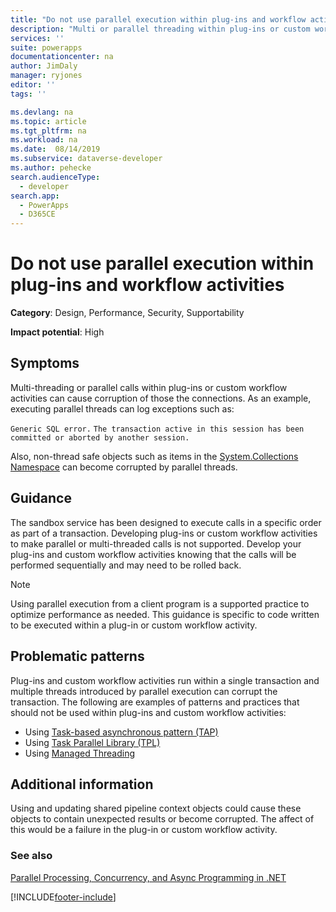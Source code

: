 ```yaml
---
title: "Do not use parallel execution within plug-ins and workflow activities | MicrosoftDocs"
description: "Multi or parallel threading within plug-ins or custom workflow activities is not supported."
services: ''
suite: powerapps
documentationcenter: na
author: JimDaly
manager: ryjones
editor: ''
tags: ''

ms.devlang: na
ms.topic: article
ms.tgt_pltfrm: na
ms.workload: na
ms.date:  08/14/2019
ms.subservice: dataverse-developer
ms.author: pehecke
search.audienceType: 
  - developer
search.app: 
  - PowerApps
  - D365CE
---
```

# Do not use parallel execution within plug-ins and workflow activities



**Category**: Design, Performance, Security, Supportability

**Impact potential**: High

<a name='symptoms'></a>

## Symptoms

Multi-threading or parallel calls within plug-ins or custom workflow activities can cause corruption of those the connections.  As an example, executing parallel threads can log exceptions such as:

`Generic SQL error.`
`The transaction active in this session has been committed or aborted by another session.`

Also, non-thread safe objects such as items in the [System.Collections Namespace](/dotnet/api/system.collections) can become corrupted by parallel threads.

<a name='guidance'></a>

## Guidance

The sandbox service has been designed to execute calls in a specific order as part of a transaction.  Developing plug-ins or custom workflow activities to make parallel or multi-threaded calls is not supported.  Develop your plug-ins and custom workflow activities knowing that the calls will be performed sequentially and may need to be rolled back.

> [!NOTE]
> Using parallel execution from a client program is a supported practice to optimize performance as needed. This guidance is specific to code written to be executed within a plug-in or custom workflow activity.

<a name='problem'></a>

## Problematic patterns

Plug-ins and custom workflow activities run within a single transaction and multiple threads introduced by parallel execution can corrupt the transaction. The following are examples of patterns and practices that should not be used within plug-ins and custom workflow activities:

- Using [Task-based asynchronous pattern (TAP)](/dotnet/standard/asynchronous-programming-patterns/task-based-asynchronous-pattern-tap)
- Using [Task Parallel Library (TPL)](/dotnet/standard/parallel-programming/task-parallel-library-tpl)
- Using [Managed Threading](/dotnet/standard/threading/index)


<a name='additional'></a>

## Additional information

Using and updating shared pipeline context objects could cause these objects to contain unexpected results or become corrupted. The affect of this would be a failure in the plug-in or custom workflow activity. 

<a name='seealso'></a>

### See also

[Parallel Processing, Concurrency, and Async Programming in .NET](/dotnet/standard/parallel-processing-and-concurrency)<br />

[!INCLUDE[footer-include](../../../../includes/footer-banner.md)]